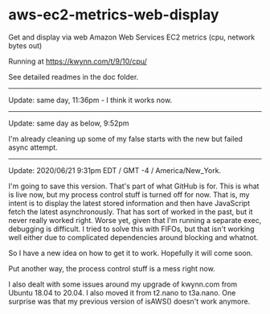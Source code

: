 # aws-ec2-metrics-web-display
Get and display via web Amazon Web Services EC2 metrics (cpu, network bytes out)

Running at https://kwynn.com/t/9/10/cpu/

See detailed readmes in the doc folder.

*****
Update: same day, 11:36pm - I think it works now.


****
Update: same day as below, 9:52pm

I'm already cleaning up some of my false starts with the new but failed async attempt.

*****
Update: 2020/06/21 9:31pm EDT / GMT -4 / America/New_York.  

I'm going to save this version.  That's part of what GitHub is for.  This is what is live now, but my process control stuff is turned off for now.  That is, 
my intent is to display the latest stored information and then have JavaScript fetch the latest asynchronously.  That has sort of worked in the past, but 
it never really worked right.  Worse yet, given that I'm running a separate exec, debugging is difficult.  I tried to solve this with FIFOs, but that isn't working
well either due to complicated dependencies around blocking and whatnot.  

So I have a new idea on how to get it to work.  Hopefully it will come soon.

Put another way, the process control stuff is a mess right now.

I also dealt with some issues around my upgrade of kwynn.com from Ubuntu 18.04 to 20.04.  I also moved it from t2.nano to t3a.nano.  One surprise was that my previous 
version of isAWS() doesn't work anymore.  
